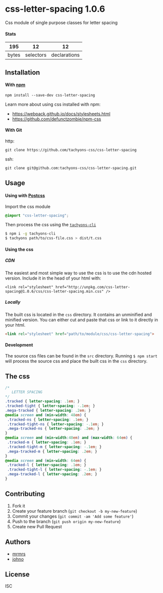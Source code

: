 # css-letter-spacing 1.0.6

Css module of single purpose classes for letter spacing

#### Stats

195 | 12 | 12
---|---|---
bytes | selectors | declarations

## Installation

#### With [npm](https://npmjs.com)

```
npm install --save-dev css-letter-spacing
```

Learn more about using css installed with npm:
* https://webpack.github.io/docs/stylesheets.html
* https://github.com/defunctzombie/npm-css

#### With Git

http:
```
git clone https://github.com/tachyons-css/css-letter-spacing
```

ssh:
```
git clone git@github.com:tachyons-css/css-letter-spacing.git
```

## Usage

#### Using with [Postcss](https://github.com/postcss/postcss)

Import the css module

```css
@import "css-letter-spacing";
```

Then process the css using the [`tachyons-cli`](https://github.com/tachyons-css/tachyons-cli)

```sh
$ npm i -g tachyons-cli
$ tachyons path/to/css-file.css > dist/t.css
```

#### Using the css

##### CDN
The easiest and most simple way to use the css is to use the cdn hosted version. Include it in the head of your html with:

```
<link rel="stylesheet" href="http://unpkg.com/css-letter-spacing@1.0.6/css/css-letter-spacing.min.css" />
```

##### Locally
The built css is located in the `css` directory. It contains an unminified and minified version.
You can either cut and paste that css or link to it directly in your html.

```html
<link rel="stylesheet" href="path/to/module/css/css-letter-spacing">
```

#### Development

The source css files can be found in the `src` directory.
Running `$ npm start` will process the source css and place the built css in the `css` directory.

## The css

```css
/*
   LETTER SPACING
*/
.tracked { letter-spacing: .1em; }
.tracked-tight { letter-spacing: -.1em; }
.mega-tracked { letter-spacing: .2em; }
@media screen and (min-width: 48em) {
 .tracked-ns { letter-spacing: .1em; }
 .tracked-tight-ns { letter-spacing: -.1em; }
 .mega-tracked-ns { letter-spacing: .2em; }
}
@media screen and (min-width:48em) and (max-width: 64em) {
 .tracked-m { letter-spacing: .1em; }
 .tracked-tight-m { letter-spacing: -.1em; }
 .mega-tracked-m { letter-spacing: .2em; }
}
@media screen and (min-width: 64em) {
 .tracked-l { letter-spacing: .1em; }
 .tracked-tight-l { letter-spacing: -.1em; }
 .mega-tracked-l { letter-spacing: .2em; }
}
```

## Contributing

1. Fork it
2. Create your feature branch (`git checkout -b my-new-feature`)
3. Commit your changes (`git commit -am 'Add some feature'`)
4. Push to the branch (`git push origin my-new-feature`)
5. Create new Pull Request

## Authors

* [mrmrs](http://mrmrs.io)
* [johno](http://johnotander.com)

## License

ISC

